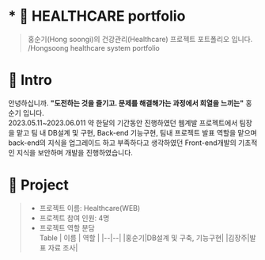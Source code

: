 # * 📑 HEALTHCARE portfolio
> 홍순기(Hong soongi)의 건강관리(Healthcare) 프로젝트 포트폴리오 입니다. /Hongsoong healthcare system portfolio

# 🤝 Intro
 안녕하십니까. **"도전하는 것을 즐기고. 문제를 해결해가는 과정에서 희열을 느끼는"** 홍순기 입니다. <br>
2023.05.11~2023.06.011 약 한달의 기간동안 진행하였던 웹계발 프로젝트에서 팀장을 맡고 팀 내 DB설계 및 구현, Back-end 기능구현, 팀내 프로젝트 발표 역할을 맡으며 back-end의 지식을 업그레이드 하고 부족하다고 생각하였던 Front-end개발의 기초적인 지식을 보안하며 개발을 진행하였습니다.

# 📖 Project
> - 프로젝트 이름: Healthcare(WEB)
> - 프로젝트 참여 인원: 4명
> - 프로젝트 역할 분담 <br>
 Table
| 이름 | 역할 |
|--|--|
|홍순기|DB설계 및 구축, 기능구현| 
|김장주|발표 자료 조사|

